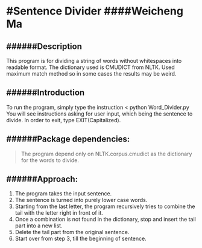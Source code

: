 #Sentence Divider
####Weicheng Ma
========================================================================================================================

######Description
------------------------------------------------------------------------------------------------------------------------
This program is for dividing a string of words without whitespaces into readable format.
The dictionary used is CMUDICT from NLTK.
Used maximum match method so in some cases the results may be weird.


######Introduction
------------------------------------------------------------------------------------------------------------------------
To run the program, simply type the instruction
 &lt; python Word_Divider.py 
You will see instructions asking for user input,
which being the sentence to divide.
In order to exit, type EXIT(Capitalized).



######Package dependencies:
------------------------------------------------------------------------------------------------------------------------
>The program depend only on NLTK.corpus.cmudict as the dictionary for the words to divide.



######Approach:
------------------------------------------------------------------------------------------------------------------------
1. The program takes the input sentence.
2. The sentence is turned into purely lower case words.
3. Starting from the last letter, the program recursively tries to combine the tail with the letter right in front of it.
4. Once a combination is not found in the dictionary, stop and insert the tail part into a new list.
5. Delete the tail part from the original sentence.
6. Start over from step 3, till the beginning of sentence.

